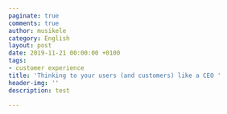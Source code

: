 ```yaml
---
paginate: true
comments: true
author: musikele
category: English
layout: post
date: 2019-11-21 00:00:00 +0100
tags:
- customer experience
title: 'Thinking to your users (and customers) like a CEO '
header-img: ''
description: test

---
```

